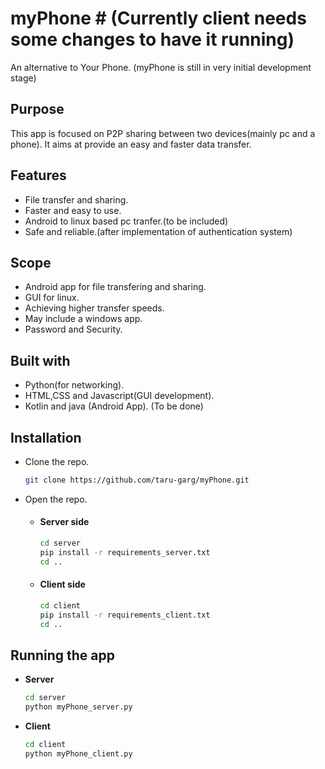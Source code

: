 # myPhone # (Currently client needs some changes to have it running)

An alternative to Your Phone. (myPhone is still in very initial development stage)

## Purpose ##
<p>This app is focused on P2P sharing between two devices(mainly pc and a phone). It aims at provide an easy and faster data transfer. </p>

## Features ##
* File transfer and sharing.
* Faster and easy to use.
* Android to linux based pc tranfer.(to be included)
* Safe and reliable.(after implementation of authentication system)

## Scope ##
  * Android app for file transfering and sharing.
  * GUI for linux.
  * Achieving higher transfer speeds.
  * May include a windows app.
  * Password and Security.

## Built with ##
  * Python(for networking). 
  * HTML,CSS and Javascript(GUI development).
  * Kotlin and java (Android App). (To be done)
  
## Installation ##
 * Clone the repo.
     ```sh
    git clone https://github.com/taru-garg/myPhone.git
    ```
 * Open the repo.
 
   *   #### **Server side** ####
         ```sh
         cd server
         pip install -r requirements_server.txt
         cd ..
         ```
    *  #### **Client side** ####
          ```sh
          cd client
          pip install -r requirements_client.txt
          cd ..
          ```
## Running the app ##
 
 * **Server**
   ```sh
   cd server
   python myPhone_server.py
   ```
  * **Client**
    ```sh
    cd client
    python myPhone_client.py
    ```
